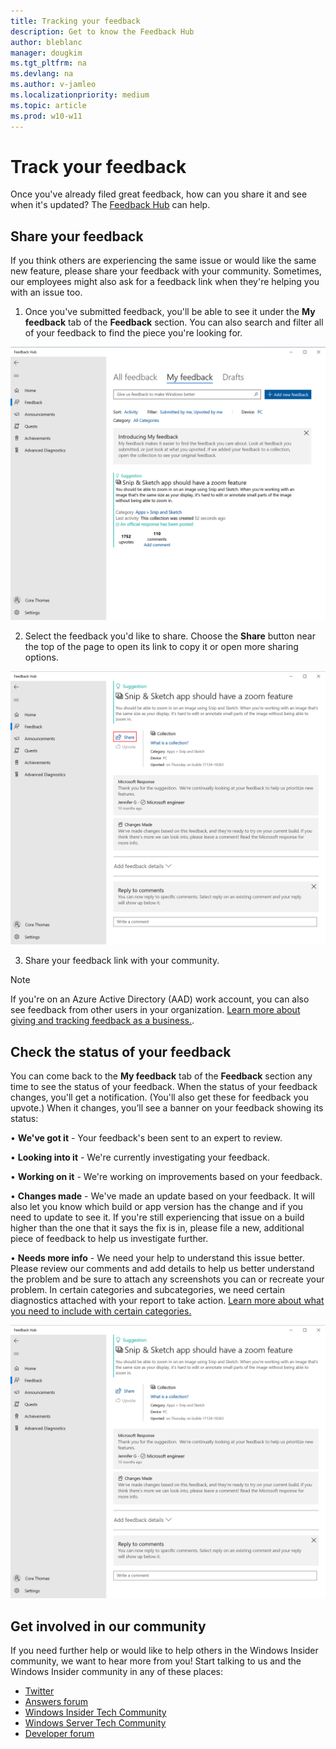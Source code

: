 ```yaml
---
title: Tracking your feedback
description: Get to know the Feedback Hub
author: bleblanc
manager: dougkim
ms.tgt_pltfrm: na
ms.devlang: na
ms.author: v-jamleo
ms.localizationpriority: medium
ms.topic: article
ms.prod: w10-w11
---
```


# Track your feedback

Once you've already filed great feedback, how can you share it and see when it's updated? The [Feedback Hub](https://aka.ms/WIPFeedbackHub) can help.

## Share your feedback

If you think others are experiencing the same issue or would like the same new feature, please share your feedback with your community. Sometimes, our employees might also ask for a feedback link when they're helping you with an issue too. 

1. Once you've submitted feedback, you'll be able to see it under the **My feedback** tab of the **Feedback** section. You can also search and filter all of your feedback to find the piece you're looking for.

![A look at your feedback in the My feedback tab.](images/FBH-Myfeedback.jpg)

2. Select the feedback you'd like to share. Choose the **Share** button near the top of the page to open its link to copy it or open more sharing options.

![The Share button on your feedback's detail page.](images/FBH-share.jpg)

3. Share your feedback link with your community.

> [!NOTE] 
> If you're on an Azure Active Directory (AAD) work account, you can also see feedback from other users in your organization. [Learn more about giving and tracking feedback as a business.](../business/feedback.md).

## Check the status of your feedback

You can come back to the **My feedback** tab of the **Feedback** section any time to see the status of your feedback. When the status of your feedback changes, you'll get a notification. (You'll also get these for feedback you upvote.) When it changes, you’ll see a banner on your feedback showing its status:

• **We've got it** - Your feedback's been sent to an expert to review.

• **Looking into it** - We're currently investigating your feedback.

• **Working on it** - We're working on improvements based on your feedback.

• **Changes made** - We've made an update based on your feedback. It will also let you know which build or app version has the change and if you need to update to see it. If you're still experiencing that issue on a build higher than the one that it says the fix is in, please file a new, additional piece of feedback to help us investigate further.

• **Needs more info** - We need your help to understand this issue better. Please review our comments and add details to help us better understand the problem and be sure to attach any screenshots you can or recreate your problem. In certain categories and subcategories, we need certain diagnostics attached with your report to take action. [Learn more about what you need to include with certain categories.](../feedback-categories.md)

![Looking at the status of your feedback on the feedback detail page.](images/FBH-status.jpg)

## Get involved in our community

If you need further help or would like to help others in the Windows Insider community, we want to hear more from you! Start talking to us and the Windows Insider community in any of these places:

- [Twitter](https://twitter.com/windowsinsider)
- [Answers forum](https://answers.microsoft.com/)
- [Windows Insider Tech Community](https://techcommunity.microsoft.com/t5/windows-insider-program/bd-p/WindowsInsiderProgram)
- [Windows Server Tech Community](https://techcommunity.microsoft.com/t5/windows-server-insiders/bd-p/WindowsServerInsiders)
- [Developer forum](https://social.msdn.microsoft.com/Forums/en-US/home?forum=Win10SDKToolsIssues)
